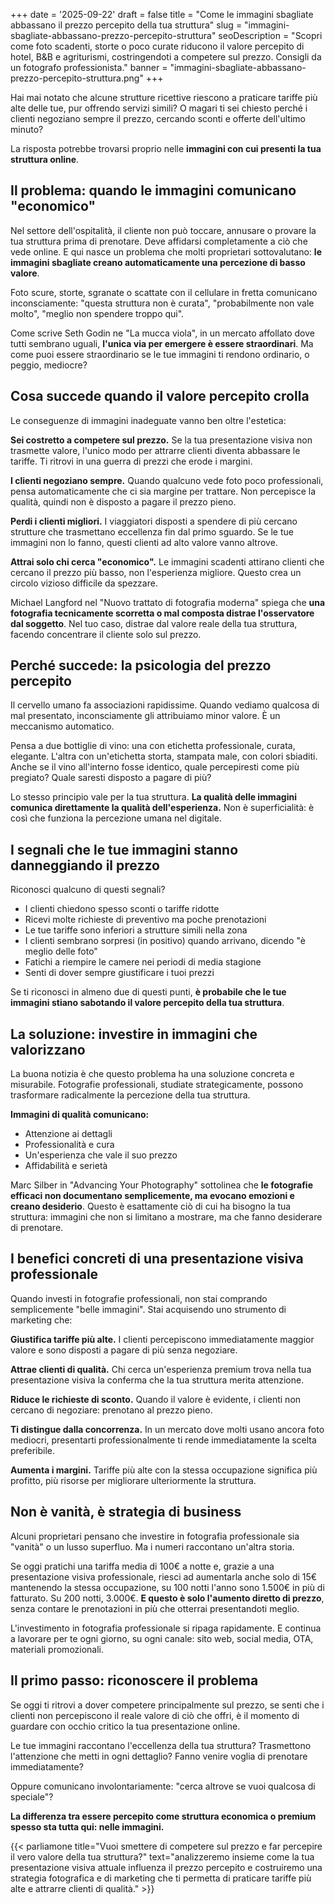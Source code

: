 +++
date = '2025-09-22'
draft = false
title = "Come le immagini sbagliate abbassano il prezzo percepito della tua struttura"
slug = "immagini-sbagliate-abbassano-prezzo-percepito-struttura"
seoDescription = "Scopri come foto scadenti, storte o poco curate riducono il valore percepito di hotel, B&B e agriturismi, costringendoti a competere sul prezzo. Consigli da un fotografo professionista."
banner = "immagini-sbagliate-abbassano-prezzo-percepito-struttura.png"
+++

Hai mai notato che alcune strutture ricettive riescono a praticare tariffe più alte delle tue, pur offrendo servizi simili? O magari ti sei chiesto perché i clienti negoziano sempre il prezzo, cercando sconti e offerte dell'ultimo minuto?

La risposta potrebbe trovarsi proprio nelle **immagini con cui presenti la tua struttura online**.

## Il problema: quando le immagini comunicano "economico"

Nel settore dell'ospitalità, il cliente non può toccare, annusare o provare la tua struttura prima di prenotare. Deve affidarsi completamente a ciò che vede online. E qui nasce un problema che molti proprietari sottovalutano: **le immagini sbagliate creano automaticamente una percezione di basso valore**.

Foto scure, storte, sgranate o scattate con il cellulare in fretta comunicano inconsciamente: "questa struttura non è curata", "probabilmente non vale molto", "meglio non spendere troppo qui".

Come scrive Seth Godin ne "La mucca viola", in un mercato affollato dove tutti sembrano uguali, **l'unica via per emergere è essere straordinari**. Ma come puoi essere straordinario se le tue immagini ti rendono ordinario, o peggio, mediocre?

## Cosa succede quando il valore percepito crolla

Le conseguenze di immagini inadeguate vanno ben oltre l'estetica:

**Sei costretto a competere sul prezzo.** Se la tua presentazione visiva non trasmette valore, l'unico modo per attrarre clienti diventa abbassare le tariffe. Ti ritrovi in una guerra di prezzi che erode i margini.

**I clienti negoziano sempre.** Quando qualcuno vede foto poco professionali, pensa automaticamente che ci sia margine per trattare. Non percepisce la qualità, quindi non è disposto a pagare il prezzo pieno.

**Perdi i clienti migliori.** I viaggiatori disposti a spendere di più cercano strutture che trasmettano eccellenza fin dal primo sguardo. Se le tue immagini non lo fanno, questi clienti ad alto valore vanno altrove.

**Attrai solo chi cerca "economico".** Le immagini scadenti attirano clienti che cercano il prezzo più basso, non l'esperienza migliore. Questo crea un circolo vizioso difficile da spezzare.

Michael Langford nel "Nuovo trattato di fotografia moderna" spiega che **una fotografia tecnicamente scorretta o mal composta distrae l'osservatore dal soggetto**. Nel tuo caso, distrae dal valore reale della tua struttura, facendo concentrare il cliente solo sul prezzo.

## Perché succede: la psicologia del prezzo percepito

Il cervello umano fa associazioni rapidissime. Quando vediamo qualcosa di mal presentato, inconsciamente gli attribuiamo minor valore. È un meccanismo automatico.

Pensa a due bottiglie di vino: una con etichetta professionale, curata, elegante. L'altra con un'etichetta storta, stampata male, con colori sbiaditi. Anche se il vino all'interno fosse identico, quale percepiresti come più pregiato? Quale saresti disposto a pagare di più?

Lo stesso principio vale per la tua struttura. **La qualità delle immagini comunica direttamente la qualità dell'esperienza.** Non è superficialità: è così che funziona la percezione umana nel digitale.

## I segnali che le tue immagini stanno danneggiando il prezzo

Riconosci qualcuno di questi segnali?

- I clienti chiedono spesso sconti o tariffe ridotte
- Ricevi molte richieste di preventivo ma poche prenotazioni
- Le tue tariffe sono inferiori a strutture simili nella zona
- I clienti sembrano sorpresi (in positivo) quando arrivano, dicendo "è meglio delle foto"
- Fatichi a riempire le camere nei periodi di media stagione
- Senti di dover sempre giustificare i tuoi prezzi

Se ti riconosci in almeno due di questi punti, **è probabile che le tue immagini stiano sabotando il valore percepito della tua struttura**.

## La soluzione: investire in immagini che valorizzano

La buona notizia è che questo problema ha una soluzione concreta e misurabile. Fotografie professionali, studiate strategicamente, possono trasformare radicalmente la percezione della tua struttura.

**Immagini di qualità comunicano:**
- Attenzione ai dettagli
- Professionalità e cura
- Un'esperienza che vale il suo prezzo
- Affidabilità e serietà

Marc Silber in "Advancing Your Photography" sottolinea che **le fotografie efficaci non documentano semplicemente, ma evocano emozioni e creano desiderio**. Questo è esattamente ciò di cui ha bisogno la tua struttura: immagini che non si limitano a mostrare, ma che fanno desiderare di prenotare.

## I benefici concreti di una presentazione visiva professionale

Quando investi in fotografie professionali, non stai comprando semplicemente "belle immagini". Stai acquisendo uno strumento di marketing che:

**Giustifica tariffe più alte.** I clienti percepiscono immediatamente maggior valore e sono disposti a pagare di più senza negoziare.

**Attrae clienti di qualità.** Chi cerca un'esperienza premium trova nella tua presentazione visiva la conferma che la tua struttura merita attenzione.

**Riduce le richieste di sconto.** Quando il valore è evidente, i clienti non cercano di negoziare: prenotano al prezzo pieno.

**Ti distingue dalla concorrenza.** In un mercato dove molti usano ancora foto mediocri, presentarti professionalmente ti rende immediatamente la scelta preferibile.

**Aumenta i margini.** Tariffe più alte con la stessa occupazione significa più profitto, più risorse per migliorare ulteriormente la struttura.

## Non è vanità, è strategia di business

Alcuni proprietari pensano che investire in fotografia professionale sia "vanità" o un lusso superfluo. Ma i numeri raccontano un'altra storia.

Se oggi pratichi una tariffa media di 100€ a notte e, grazie a una presentazione visiva professionale, riesci ad aumentarla anche solo di 15€ mantenendo la stessa occupazione, su 100 notti l'anno sono 1.500€ in più di fatturato. Su 200 notti, 3.000€. **E questo è solo l'aumento diretto di prezzo**, senza contare le prenotazioni in più che otterrai presentandoti meglio.

L'investimento in fotografia professionale si ripaga rapidamente. E continua a lavorare per te ogni giorno, su ogni canale: sito web, social media, OTA, materiali promozionali.

## Il primo passo: riconoscere il problema

Se oggi ti ritrovi a dover competere principalmente sul prezzo, se senti che i clienti non percepiscono il reale valore di ciò che offri, è il momento di guardare con occhio critico la tua presentazione online.

Le tue immagini raccontano l'eccellenza della tua struttura? Trasmettono l'attenzione che metti in ogni dettaglio? Fanno venire voglia di prenotare immediatamente?

Oppure comunicano involontariamente: "cerca altrove se vuoi qualcosa di speciale"?

**La differenza tra essere percepito come struttura economica o premium spesso sta tutta qui: nelle immagini.**

{{< parliamone title="Vuoi smettere di competere sul prezzo e far percepire il vero valore della tua struttura?" text="analizzeremo insieme come la tua presentazione visiva attuale influenza il prezzo percepito e costruiremo una strategia fotografica e di marketing che ti permetta di praticare tariffe più alte e attrarre clienti di qualità." >}}
